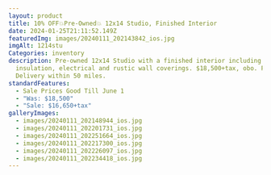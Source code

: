 ```yaml
---
layout: product
title: 10% OFF💥Pre-Owned💥 12x14 Studio, Finished Interior
date: 2024-01-25T21:11:52.149Z
featuredImg: images/20240111_202143842_ios.jpg
imgAlt: 1214stu
Categories: inventory
description: Pre-owned 12x14 Studio with a finished interior including
  insulation, electrical and rustic wall coverings. $18,500+tax, obo. Free
  Delivery within 50 miles.
standardFeatures:
  - Sale Prices Good Till June 1
  - "Was: $18,500"
  - "Sale: $16,650+tax"
galleryImages:
  - images/20240111_202148944_ios.jpg
  - images/20240111_202201731_ios.jpg
  - images/20240111_202251664_ios.jpg
  - images/20240111_202217300_ios.jpg
  - images/20240111_202226097_ios.jpg
  - images/20240111_202234418_ios.jpg
---
```

